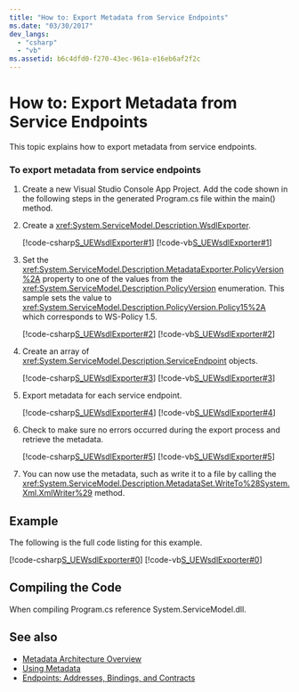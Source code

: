 ```yaml
---
title: "How to: Export Metadata from Service Endpoints"
ms.date: "03/30/2017"
dev_langs: 
  - "csharp"
  - "vb"
ms.assetid: b6c4dfd0-f270-43ec-961a-e16eb6af2f2c
---
```

# How to: Export Metadata from Service Endpoints
This topic explains how to export metadata from service endpoints.  
  
### To export metadata from service endpoints  
  
1.  Create a new Visual Studio Console App Project. Add the code shown in the following steps in the generated Program.cs file within the main() method.  
  
2.  Create a <xref:System.ServiceModel.Description.WsdlExporter>.  
  
     [!code-csharp[S_UEWsdlExporter#1](../../../../samples/snippets/csharp/VS_Snippets_CFX/s_uewsdlexporter/cs/program.cs#1)]
     [!code-vb[S_UEWsdlExporter#1](../../../../samples/snippets/visualbasic/VS_Snippets_CFX/s_uewsdlexporter/vb/program.vb#1)]  
  
3.  Set the <xref:System.ServiceModel.Description.MetadataExporter.PolicyVersion%2A> property to one of the values from the <xref:System.ServiceModel.Description.PolicyVersion> enumeration. This sample sets the value to <xref:System.ServiceModel.Description.PolicyVersion.Policy15%2A> which corresponds to WS-Policy 1.5.  
  
     [!code-csharp[S_UEWsdlExporter#2](../../../../samples/snippets/csharp/VS_Snippets_CFX/s_uewsdlexporter/cs/program.cs#2)]
     [!code-vb[S_UEWsdlExporter#2](../../../../samples/snippets/visualbasic/VS_Snippets_CFX/s_uewsdlexporter/vb/program.vb#2)]  
  
4.  Create an array of <xref:System.ServiceModel.Description.ServiceEndpoint> objects.  
  
     [!code-csharp[S_UEWsdlExporter#3](../../../../samples/snippets/csharp/VS_Snippets_CFX/s_uewsdlexporter/cs/program.cs#3)]
     [!code-vb[S_UEWsdlExporter#3](../../../../samples/snippets/visualbasic/VS_Snippets_CFX/s_uewsdlexporter/vb/program.vb#3)]  
  
5.  Export metadata for each service endpoint.  
  
     [!code-csharp[S_UEWsdlExporter#4](../../../../samples/snippets/csharp/VS_Snippets_CFX/s_uewsdlexporter/cs/program.cs#4)]
     [!code-vb[S_UEWsdlExporter#4](../../../../samples/snippets/visualbasic/VS_Snippets_CFX/s_uewsdlexporter/vb/program.vb#4)]  
  
6.  Check to make sure no errors occurred during the export process and retrieve the metadata.  
  
     [!code-csharp[S_UEWsdlExporter#5](../../../../samples/snippets/csharp/VS_Snippets_CFX/s_uewsdlexporter/cs/program.cs#5)]
     [!code-vb[S_UEWsdlExporter#5](../../../../samples/snippets/visualbasic/VS_Snippets_CFX/s_uewsdlexporter/vb/program.vb#5)]  
  
7.  You can now use the metadata, such as write it to a file by calling the <xref:System.ServiceModel.Description.MetadataSet.WriteTo%28System.Xml.XmlWriter%29> method.  
  
## Example  
 The following is the full code listing for this example.  
  
 [!code-csharp[S_UEWsdlExporter#0](../../../../samples/snippets/csharp/VS_Snippets_CFX/s_uewsdlexporter/cs/program.cs#0)]
 [!code-vb[S_UEWsdlExporter#0](../../../../samples/snippets/visualbasic/VS_Snippets_CFX/s_uewsdlexporter/vb/program.vb#0)]  
  
## Compiling the Code  
 When compiling Program.cs reference System.ServiceModel.dll.  
  
## See also
- [Metadata Architecture Overview](../../../../docs/framework/wcf/feature-details/metadata-architecture-overview.md)
- [Using Metadata](../../../../docs/framework/wcf/feature-details/using-metadata.md)
- [Endpoints: Addresses, Bindings, and Contracts](../../../../docs/framework/wcf/feature-details/endpoints-addresses-bindings-and-contracts.md)
